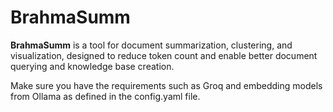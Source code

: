 # BrahmaSumm

**BrahmaSumm** is a tool for document summarization, clustering, and visualization, designed to reduce token count and enable better document querying and knowledge base creation.

Make sure you have the requirements such as Groq and embedding models from Ollama as defined in the config.yaml file.
